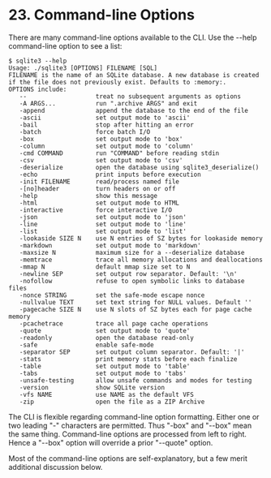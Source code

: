 # 23\. Command\-line Options



There are many command\-line options available to the CLI. Use the \-\-help
command\-line option to see a list:




```
$ sqlite3 --help
Usage: ./sqlite3 [OPTIONS] FILENAME [SQL]
FILENAME is the name of an SQLite database. A new database is created
if the file does not previously exist. Defaults to :memory:.
OPTIONS include:
   --                   treat no subsequent arguments as options
   -A ARGS...           run ".archive ARGS" and exit
   -append              append the database to the end of the file
   -ascii               set output mode to 'ascii'
   -bail                stop after hitting an error
   -batch               force batch I/O
   -box                 set output mode to 'box'
   -column              set output mode to 'column'
   -cmd COMMAND         run "COMMAND" before reading stdin
   -csv                 set output mode to 'csv'
   -deserialize         open the database using sqlite3_deserialize()
   -echo                print inputs before execution
   -init FILENAME       read/process named file
   -[no]header          turn headers on or off
   -help                show this message
   -html                set output mode to HTML
   -interactive         force interactive I/O
   -json                set output mode to 'json'
   -line                set output mode to 'line'
   -list                set output mode to 'list'
   -lookaside SIZE N    use N entries of SZ bytes for lookaside memory
   -markdown            set output mode to 'markdown'
   -maxsize N           maximum size for a --deserialize database
   -memtrace            trace all memory allocations and deallocations
   -mmap N              default mmap size set to N
   -newline SEP         set output row separator. Default: '\n'
   -nofollow            refuse to open symbolic links to database files
   -nonce STRING        set the safe-mode escape nonce
   -nullvalue TEXT      set text string for NULL values. Default ''
   -pagecache SIZE N    use N slots of SZ bytes each for page cache memory
   -pcachetrace         trace all page cache operations
   -quote               set output mode to 'quote'
   -readonly            open the database read-only
   -safe                enable safe-mode
   -separator SEP       set output column separator. Default: '|'
   -stats               print memory stats before each finalize
   -table               set output mode to 'table'
   -tabs                set output mode to 'tabs'
   -unsafe-testing      allow unsafe commands and modes for testing
   -version             show SQLite version
   -vfs NAME            use NAME as the default VFS
   -zip                 open the file as a ZIP Archive

```

The CLI is flexible regarding command\-line option formatting.
Either one or two leading "\-" characters are permitted.
Thus "\-box" and "\-\-box" mean the same thing.
Command\-line options are processed from left to right.
Hence a "\-\-box" option will override a prior "\-\-quote" option.




Most of the command\-line options are self\-explanatory, but a few merit additional
discussion below.




